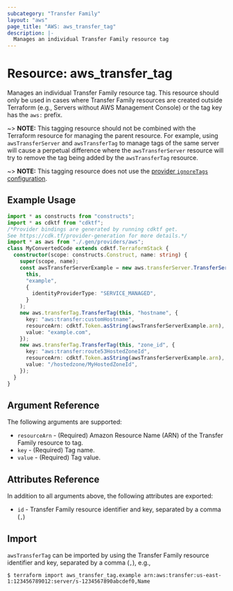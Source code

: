 ```yaml
---
subcategory: "Transfer Family"
layout: "aws"
page_title: "AWS: aws_transfer_tag"
description: |-
  Manages an individual Transfer Family resource tag
---
```


# Resource: aws_transfer_tag

Manages an individual Transfer Family resource tag. This resource should only be used in cases where Transfer Family resources are created outside Terraform (e.g., Servers without AWS Management Console) or the tag key has the `aws:` prefix.

~> **NOTE:** This tagging resource should not be combined with the Terraform resource for managing the parent resource. For example, using `awsTransferServer` and `awsTransferTag` to manage tags of the same server will cause a perpetual difference where the `awsTransferServer` resource will try to remove the tag being added by the `awsTransferTag` resource.

~> **NOTE:** This tagging resource does not use the [provider `ignoreTags` configuration](/docs/providers/aws/index.html#ignore_tags).

## Example Usage

```typescript
import * as constructs from "constructs";
import * as cdktf from "cdktf";
/*Provider bindings are generated by running cdktf get.
See https://cdk.tf/provider-generation for more details.*/
import * as aws from "./.gen/providers/aws";
class MyConvertedCode extends cdktf.TerraformStack {
  constructor(scope: constructs.Construct, name: string) {
    super(scope, name);
    const awsTransferServerExample = new aws.transferServer.TransferServer(
      this,
      "example",
      {
        identityProviderType: "SERVICE_MANAGED",
      }
    );
    new aws.transferTag.TransferTag(this, "hostname", {
      key: "aws:transfer:customHostname",
      resourceArn: cdktf.Token.asString(awsTransferServerExample.arn),
      value: "example.com",
    });
    new aws.transferTag.TransferTag(this, "zone_id", {
      key: "aws:transfer:route53HostedZoneId",
      resourceArn: cdktf.Token.asString(awsTransferServerExample.arn),
      value: "/hostedzone/MyHostedZoneId",
    });
  }
}

```

## Argument Reference

The following arguments are supported:

* `resourceArn` - (Required) Amazon Resource Name (ARN) of the Transfer Family resource to tag.
* `key` - (Required) Tag name.
* `value` - (Required) Tag value.

## Attributes Reference

In addition to all arguments above, the following attributes are exported:

* `id` - Transfer Family resource identifier and key, separated by a comma (`,`)

## Import

`awsTransferTag` can be imported by using the Transfer Family resource identifier and key, separated by a comma (`,`), e.g.,

```
$ terraform import aws_transfer_tag.example arn:aws:transfer:us-east-1:123456789012:server/s-1234567890abcdef0,Name
```

<!-- cache-key: cdktf-0.17.0-pre.15 input-6c6578905952afe0d86d893c501329f9d9690b12bf8639511ad25de2c0a883b7 -->